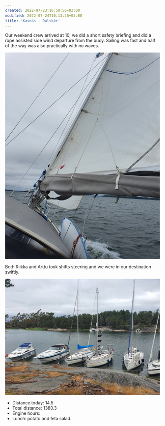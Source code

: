 ```yaml
---
created: 2022-07-23T16:50:56+03:00
modified: 2022-07-24T10:13:26+03:00
title: 'Kasnäs - Dalskär'
---
```


Our weekend crew arrived at 10, we did a short safety briefing and did a rope assisted side wind departure from the buoy. Sailing was fast and half of the way was also practically with no waves. 

![Image](../2022/ea0fc73c211fb08f8fc390065a3174a4.jpg) 

Both Riikka and Arttu took shifts steering and we were in our destination swiftly.

![Image](../2022/2f3cd3d8a0394a25f89d992cf3f4a37f.jpg) 

* Distance today: 14.5
* Total distance: 1380.3
* Engine hours: 
* Lunch: potato and feta salad.
